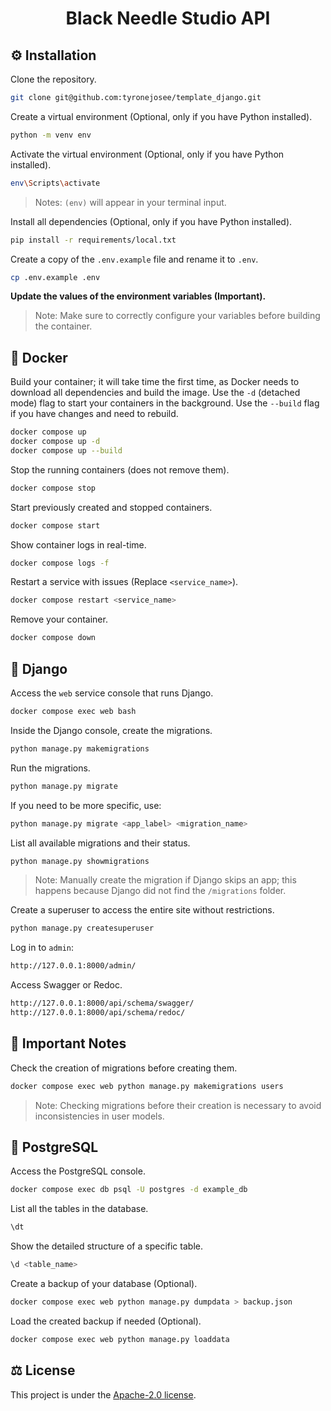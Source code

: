 <d align="center">
  <h1><strong>Black Needle Studio API</strong></h1>
</d>

## ⚙️ Installation

Clone the repository.

```bash
git clone git@github.com:tyronejosee/template_django.git
```

Create a virtual environment (Optional, only if you have Python installed).

```bash
python -m venv env
```

Activate the virtual environment (Optional, only if you have Python installed).

```bash
env\Scripts\activate
```

> Notes: `(env)` will appear in your terminal input.

Install all dependencies (Optional, only if you have Python installed).

```bash
pip install -r requirements/local.txt
```

Create a copy of the `.env.example` file and rename it to `.env`.

```bash
cp .env.example .env
```

**Update the values of the environment variables (Important).**

> Note: Make sure to correctly configure your variables before building the container.

## 🐳 Docker

Build your container; it will take time the first time, as Docker needs to download all dependencies and build the image.
Use the `-d` (detached mode) flag to start your containers in the background.
Use the `--build` flag if you have changes and need to rebuild.

```bash
docker compose up
docker compose up -d
docker compose up --build
```

Stop the running containers (does not remove them).

```bash
docker compose stop
```

Start previously created and stopped containers.

```bash
docker compose start
```

Show container logs in real-time.

```bash
docker compose logs -f
```

Restart a service with issues (Replace `<service_name>`).

```bash
docker compose restart <service_name>
```

Remove your container.

```bash
docker compose down
```

## 🐍 Django

Access the `web` service console that runs Django.

```bash
docker compose exec web bash
```

Inside the Django console, create the migrations.

```bash
python manage.py makemigrations
```

Run the migrations.

```bash
python manage.py migrate
```

If you need to be more specific, use:

```bash
python manage.py migrate <app_label> <migration_name>
```

List all available migrations and their status.

```bash
python manage.py showmigrations
```

> Note: Manually create the migration if Django skips an app; this happens because Django did not find the `/migrations` folder.

Create a superuser to access the entire site without restrictions.

```bash
python manage.py createsuperuser
```

Log in to `admin`:

```bash
http://127.0.0.1:8000/admin/
```

Access Swagger or Redoc.

```bash
http://127.0.0.1:8000/api/schema/swagger/
http://127.0.0.1:8000/api/schema/redoc/
```

## 🚨 Important Notes

Check the creation of migrations before creating them.

```bash
docker compose exec web python manage.py makemigrations users
```

> Note: Checking migrations before their creation is necessary to avoid inconsistencies in user models.

## 🐘 PostgreSQL

Access the PostgreSQL console.

```bash
docker compose exec db psql -U postgres -d example_db
```

List all the tables in the database.

```bash
\dt
```

Show the detailed structure of a specific table.

```bash
\d <table_name>
```

Create a backup of your database (Optional).

```bash
docker compose exec web python manage.py dumpdata > backup.json
```

Load the created backup if needed (Optional).

```bash
docker compose exec web python manage.py loaddata
```

## ⚖️ License

This project is under the [Apache-2.0 license](https://github.com/tyronejosee/template_django/blob/main/LICENSE).
